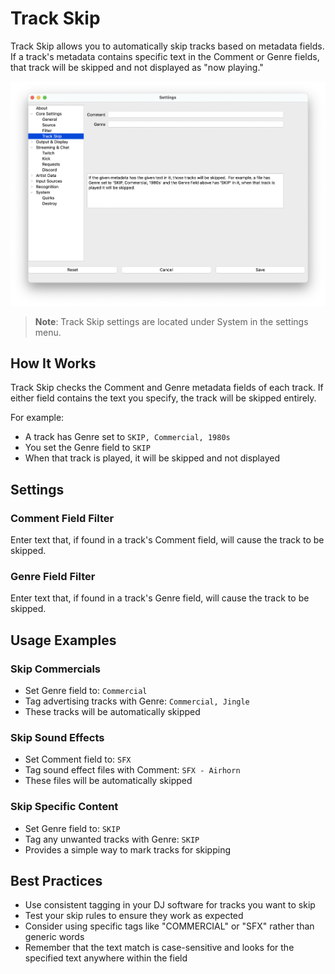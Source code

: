 # Track Skip

Track Skip allows you to automatically skip tracks based on metadata fields. If a track's metadata contains specific
text in the Comment or Genre fields, that track will be skipped and not displayed as "now playing."

[![Track Skip Settings](images/trackskip.png)](images/trackskip.png)

> **Note**: Track Skip settings are located under System in the settings menu.

## How It Works

Track Skip checks the Comment and Genre metadata fields of each track. If
either field contains the text you specify, the track will be skipped entirely.

For example:

* A track has Genre set to `SKIP, Commercial, 1980s`
* You set the Genre field to `SKIP`
* When that track is played, it will be skipped and not displayed

## Settings

### Comment Field Filter

Enter text that, if found in a track's Comment field, will cause the track to be skipped.

### Genre Field Filter

Enter text that, if found in a track's Genre field, will cause the track to be skipped.

## Usage Examples

### Skip Commercials

* Set Genre field to: `Commercial`
* Tag advertising tracks with Genre: `Commercial, Jingle`
* These tracks will be automatically skipped

### Skip Sound Effects

* Set Comment field to: `SFX`
* Tag sound effect files with Comment: `SFX - Airhorn`
* These files will be automatically skipped

### Skip Specific Content

* Set Genre field to: `SKIP`
* Tag any unwanted tracks with Genre: `SKIP`
* Provides a simple way to mark tracks for skipping

## Best Practices

* Use consistent tagging in your DJ software for tracks you want to skip
* Test your skip rules to ensure they work as expected
* Consider using specific tags like "COMMERCIAL" or "SFX" rather than generic words
* Remember that the text match is case-sensitive and looks for the specified text anywhere within the field
